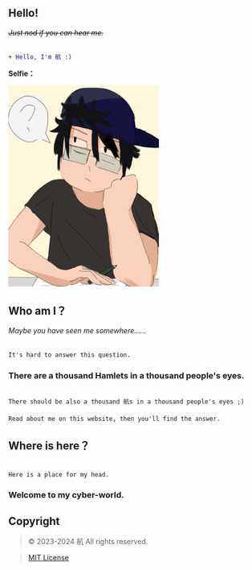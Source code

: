 ## Hello!

~~*Just nod if you can hear me.*~~

```diff

+ Hello, I'm 航 :)

```
**Selfie：**

<img src="Me.png" alt="Image" height = "400" width="300">

## Who am I？

*Maybe you have seen me somewhere……*

```diff

It's hard to answer this question.

```

### **There are a thousand Hamlets in a thousand people's eyes.**

```diff

There should be also a thousand 航s in a thousand people's eyes ;)

Read about me on this website, then you'll find the answer.

```

## Where is here？

```diff

Here is a place for my head.

```

### Welcome to my cyber-world.

## Copyright


> © 2023-2024 航 All rights reserved.

> [MIT License](https://opensource.org/license/mit/)
